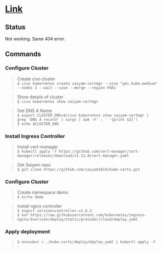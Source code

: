 # [Link](https://youtu.be/KAa2l0oycOk?t=979)

## Status

Not working. Same 404 error.

## Commands

### Configure Cluster

> Create civo cluster \
> `$ civo kubernetes create saiyam-certmgr --size "g4s.kube.medium" --nodes 2 --wait --save --merge --region FRA1`

> Show details of cluster \
> `$ civo kubernetes show saiyam-certmgr`

> Get DNS A Name \
> `$ export CLUSTER_DNS=$(civo kubernetes show saiyam-certmgr | grep 'DNS A record' | xargs | awk -F' : ' '{print $2}')` \
> `$ echo $CLUSTER_DNS`

### Install Ingress Controller

> Install cert-manager \
> `$ kubectl apply -f https://github.com/cert-manager/cert-manager/releases/download/v1.11.0/cert-manager.yaml`

> Get Saiyam repo \
> `$ git clone https://github.com/saiyam1814/kube-certs.git`

### Configure Cluster

> Create namespace demo \
> `$ kcrns demo`

> Install nginx controller \
> `$ export version=controller-v1.6.3` \
> `$ kaf https://raw.githubusercontent.com/kubernetes/ingress-nginx/$version/deploy/static/provider/cloud/deploy.yaml`

### Apply deployment

> `$ envsubst < ./kube-certs/deploy/deploy.yaml | kubectl apply -f -`
